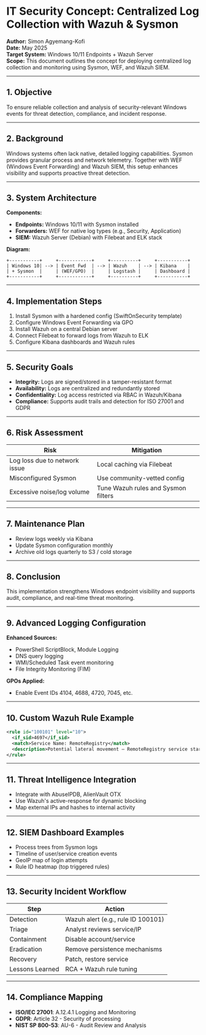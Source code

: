 # IT Security Concept: Centralized Log Collection with Wazuh & Sysmon

**Author:** Simon Agyemang-Kofi  
**Date:** May 2025  
**Target System:** Windows 10/11 Endpoints + Wazuh Server  
**Scope:** This document outlines the concept for deploying centralized log collection and monitoring using Sysmon, WEF, and Wazuh SIEM.

---

## 1. Objective
To ensure reliable collection and analysis of security-relevant Windows events for threat detection, compliance, and incident response.

---

## 2. Background
Windows systems often lack native, detailed logging capabilities. Sysmon provides granular process and network telemetry. Together with WEF (Windows Event Forwarding) and Wazuh SIEM, this setup enhances visibility and supports proactive threat detection.

---

## 3. System Architecture

**Components:**
- **Endpoints:** Windows 10/11 with Sysmon installed
- **Forwarders:** WEF for native log types (e.g., Security, Application)
- **SIEM:** Wazuh Server (Debian) with Filebeat and ELK stack

**Diagram:**
```
+-----------+     +------------+     +----------+     +-----------+
| Windows 10| --> | Event Fwd  | --> | Wazuh    | --> | Kibana    |
| + Sysmon  |     | (WEF/GPO)  |     | Logstash |     | Dashboard |
+-----------+     +------------+     +----------+     +-----------+
```

---

## 4. Implementation Steps
1. Install Sysmon with a hardened config (SwiftOnSecurity template)
2. Configure Windows Event Forwarding via GPO
3. Install Wazuh on a central Debian server
4. Connect Filebeat to forward logs from Wazuh to ELK
5. Configure Kibana dashboards and Wazuh rules

---

## 5. Security Goals
- **Integrity:** Logs are signed/stored in a tamper-resistant format
- **Availability:** Logs are centralized and redundantly stored
- **Confidentiality:** Log access restricted via RBAC in Wazuh/Kibana
- **Compliance:** Supports audit trails and detection for ISO 27001 and GDPR

---

## 6. Risk Assessment

| Risk | Mitigation |
|------|------------|
| Log loss due to network issue | Local caching via Filebeat |
| Misconfigured Sysmon | Use community-vetted config |
| Excessive noise/log volume | Tune Wazuh rules and Sysmon filters |

---

## 7. Maintenance Plan
- Review logs weekly via Kibana
- Update Sysmon configuration monthly
- Archive old logs quarterly to S3 / cold storage

---

## 8. Conclusion
This implementation strengthens Windows endpoint visibility and supports audit, compliance, and real-time threat monitoring.

---

## 9. Advanced Logging Configuration

**Enhanced Sources:**
- PowerShell ScriptBlock, Module Logging
- DNS query logging
- WMI/Scheduled Task event monitoring
- File Integrity Monitoring (FIM)

**GPOs Applied:**
- Enable Event IDs 4104, 4688, 4720, 7045, etc.

---

## 10. Custom Wazuh Rule Example

```xml
<rule id="100101" level="10">
  <if_sid>4697</if_sid>
  <match>Service Name: RemoteRegistry</match>
  <description>Potential lateral movement – RemoteRegistry service started</description>
</rule>
```

---

## 11. Threat Intelligence Integration

- Integrate with AbuseIPDB, AlienVault OTX
- Use Wazuh's active-response for dynamic blocking
- Map external IPs and hashes to internal activity

---

## 12. SIEM Dashboard Examples

- Process trees from Sysmon logs
- Timeline of user/service creation events
- GeoIP map of login attempts
- Rule ID heatmap (top triggered rules)

---

## 13. Security Incident Workflow

| Step | Action |
|------|--------|
| Detection | Wazuh alert (e.g., rule ID 100101) |
| Triage | Analyst reviews service/IP |
| Containment | Disable account/service |
| Eradication | Remove persistence mechanisms |
| Recovery | Patch, restore service |
| Lessons Learned | RCA + Wazuh rule tuning |

---

## 14. Compliance Mapping

- **ISO/IEC 27001**: A.12.4.1 Logging and Monitoring
- **GDPR**: Article 32 - Security of processing
- **NIST SP 800-53**: AU-6 - Audit Review and Analysis

